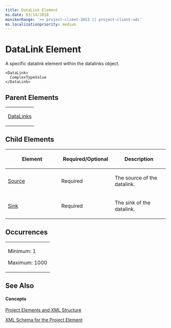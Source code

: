 ```yaml
---
title: DataLink Element
ms.date: 03/14/2018
monikerRange: '>= project-client-2013 || project-client-odc'
ms.localizationpriority: medium
---
```


# DataLink Element


A specific datalink element within the datalinks object.



    <DataLink>
      ComplexTypeValue
    </DataLink>

## Parent Elements

<table>
<colgroup>
<col style="width: 100%" />
</colgroup>
<tbody>
<tr class="odd">
<td><p><a href="datalinks-element.md">DataLinks</a></p></td>
</tr>
</tbody>
</table>

## Child Elements

<table>
<colgroup>
<col style="width: 33%" />
<col style="width: 33%" />
<col style="width: 33%" />
</colgroup>
<thead>
<tr class="header">
<th><p>Element</p></th>
<th><p>Required/Optional</p></th>
<th><p>Description</p></th>
</tr>
</thead>
<tbody>
<tr class="odd">
<td><p><a href="source-element.md">Source</a></p></td>
<td><p>Required</p></td>
<td><p>The source of the datalink.</p></td>
</tr>
<tr class="even">
<td><p><a href="sink-element.md">Sink</a></p></td>
<td><p>Required</p></td>
<td><p>The sink of the datalink.</p></td>
</tr>
</tbody>
</table>

## Occurrences

<table>
<colgroup>
<col style="width: 100%" />
</colgroup>
<tbody>
<tr class="odd">
<td><p>Minimum: 1</p>
<p>Maximum: 1000</p></td>
</tr>
</tbody>
</table>

## See Also

#### Concepts

[Project Elements and XML Structure](project-elements-and-xml-structure.md)

[XML Schema for the Project Element](xml-schema-for-the-project-element.md)
